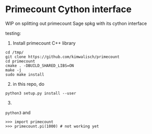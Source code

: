 # Primecount Cython interface

WIP on splitting out primecount Sage spkg with its cython interface

testing:

1) Install primecount C++ library
```
cd /tmp/
git clone https://github.com/kimwalisch/primecount
cd primecount
cmake . -DBUILD_SHARED_LIBS=ON
make -j
sudo make install
```
2) in this repo, do
```
python3 setup.py install --user
```
3)

`python3`
and
```
>>> import primecount
>>> primecount.pi(1000) # not working yet
```
